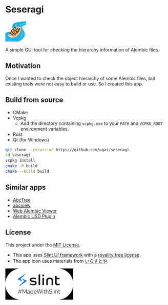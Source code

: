 # Seseragi

![icon](asset/icon-64.png)

A simple GUI tool for checking the hierarchy information of Alembic files.

## Motivation

Once I wanted to check the object hierarchy of some Alembic files, but existing tools were not easy to build or use. So I created this app.

## Build from source

- CMake
- Vcpkg
  - Add the directory containing `vcpkg.exe` to your `PATH` and `VCPKG_ROOT` environment variables.
- Rust
- Qt (for Windows)

```bash
git clone --recursive https://github.com/ugai/seseragi
cd seseragi
vcpkg install
cmake -B build
cmake --build build
```

## Similar apps

- [AbcTree](https://github.com/alembic/alembic/tree/master/bin/AbcTree)
- [abcview](https://github.com/alembic/abcview)
- [Web Alembic Viewer](https://github.com/i-saint/WebAlembicViewer)
- [Alembic USD Plugin](https://openusd.org/release/plugins_alembic.html#alembic-usd-plugin)

## License

This project under the [MIT License](LICENSE).

- This app uses [Slint UI framework](https://slint.dev/) with a [royality free license](https://github.com/slint-ui/slint/blob/d299f0bf3eff7e6b272c3e2331b75596922e102f/LICENSES/LicenseRef-Slint-Royalty-free-1.1.md).
- The app icon uses materials from [いらすとや](https://www.irasutoya.com/).

![madewithslint](asset/MadeWithSlint-logo-whitebg.jpg)
